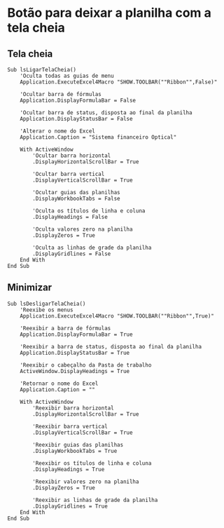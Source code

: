 # Botão para deixar a planilha com a tela cheia


## Tela cheia
    Sub lsLigarTelaCheia()
        'Oculta todas as guias de menu
        Application.ExecuteExcel4Macro "SHOW.TOOLBAR(""Ribbon"",False)"
        
        'Ocultar barra de fórmulas
        Application.DisplayFormulaBar = False
        
        'Ocultar barra de status, disposta ao final da planilha
        Application.DisplayStatusBar = False
        
        'Alterar o nome do Excel
        Application.Caption = "Sistema financeiro Optical"
        
        With ActiveWindow
            'Ocultar barra horizontal
            .DisplayHorizontalScrollBar = True
            
            'Ocultar barra vertical
            .DisplayVerticalScrollBar = True
            
            'Ocultar guias das planilhas
            .DisplayWorkbookTabs = False
            
            'Oculta os títulos de linha e coluna
            .DisplayHeadings = False
            
            'Oculta valores zero na planilha
            .DisplayZeros = True
            
            'Oculta as linhas de grade da planilha
            .DisplayGridlines = False
        End With
    End Sub

## Minimizar
    Sub lsDesligarTelaCheia()
        'Reexibe os menus
        Application.ExecuteExcel4Macro "SHOW.TOOLBAR(""Ribbon"",True)"
        
        'Reexibir a barra de fórmulas
        Application.DisplayFormulaBar = True
        
        'Reexibir a barra de status, disposta ao final da planilha
        Application.DisplayStatusBar = True
        
        'Reexibir o cabeçalho da Pasta de trabalho
        ActiveWindow.DisplayHeadings = True
        
        'Retornar o nome do Excel
        Application.Caption = ""
        
        With ActiveWindow
            'Reexibir barra horizontal
            .DisplayHorizontalScrollBar = True
            
            'Reexibir barra vertical
            .DisplayVerticalScrollBar = True
            
            'Reexibir guias das planilhas
            .DisplayWorkbookTabs = True
            
            'Reexibir os títulos de linha e coluna
            .DisplayHeadings = True
            
            'Reexibir valores zero na planilha
            .DisplayZeros = True
            
            'Reexibir as linhas de grade da planilha
            .DisplayGridlines = True
        End With
    End Sub